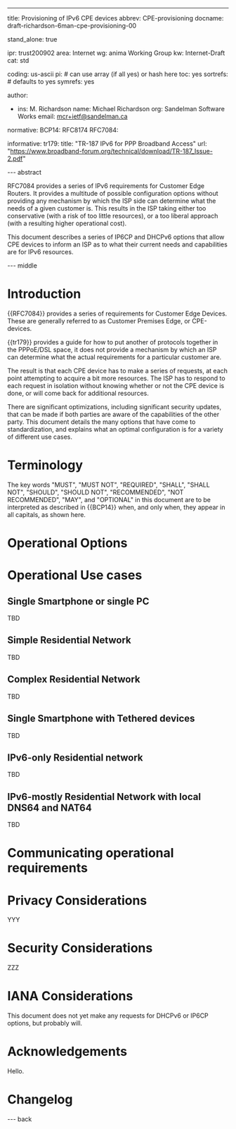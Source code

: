 ---
title: Provisioning of IPv6 CPE devices
abbrev: CPE-provisioning
docname: draft-richardson-6man-cpe-provisioning-00

stand_alone: true

ipr: trust200902
area: Internet
wg: anima Working Group
kw: Internet-Draft
cat: std

coding: us-ascii
pi:    # can use array (if all yes) or hash here
  toc: yes
  sortrefs:   # defaults to yes
  symrefs: yes

author:


- ins: M. Richardson
  name: Michael Richardson
  org: Sandelman Software Works
  email: mcr+ietf@sandelman.ca

normative:
  BCP14: RFC8174
  RFC7084:

informative:
  tr179:
    title: "TR-187 IPv6 for PPP Broadband Access"
    url: "https://www.broadband-forum.org/technical/download/TR-187_Issue-2.pdf"

--- abstract

RFC7084 provides a series of IPv6 requirements for Customer Edge Routers.
It provides a multitude of possible configuration options without
providing any mechanism by which the ISP side can determine what
the needs of a given customer is.  This results in the ISP taking
either too conservative (with a risk of too little resources), or a too
liberal approach (with a resulting higher operational cost).

This document describes a series of IP6CP and DHCPv6 options that
allow CPE devices to inform an ISP as to what their current needs
and capabilities are for IPv6 resources.

--- middle

# Introduction

{{RFC7084}} provides a series of requirements for Customer Edge
Devices. These are generally referred to as Customer Premises Edge, or
CPE-devices.

{{tr179}} provides a guide for how to put another of protocols together in
the PPPoE/DSL space, it does not provide a mechanism by which an ISP can
determine what the actual requirements for a particular customer are.

The result is that each CPE device has to make a series of requests, at each
point attempting to acquire a bit more resources.  The ISP has to respond to
each request in isolation without knowing whether or not the CPE device
is done, or will come back for additional resources.

There are significant optimizations, including significant security updates,
that can be made if both parties are aware of the capabilities of the other
party.  This document details the many options that have come to
standardization, and explains what an optimal configuration is for a variety
of different use cases.

# Terminology

The key words "MUST", "MUST NOT", "REQUIRED", "SHALL",
"SHALL NOT", "SHOULD", "SHOULD NOT", "RECOMMENDED", "NOT RECOMMENDED",
"MAY", and "OPTIONAL" in this document are to be interpreted as
described in {{BCP14}} when, and only when, they
appear in all capitals, as shown here.


# Operational Options

## 

# Operational Use cases

## Single Smartphone or single PC

TBD

## Simple Residential Network

TBD

## Complex Residential Network

TBD

## Single Smartphone with Tethered devices

TBD

## IPv6-only Residential network

TBD

## IPv6-mostly Residential Network with local DNS64 and NAT64

TBD

# Communicating operational requirements

# Privacy Considerations

YYY

# Security Considerations

ZZZ

# IANA Considerations

This document does not yet make any requests for DHCPv6 or IP6CP options,
but probably will.

# Acknowledgements

Hello.

# Changelog


--- back

